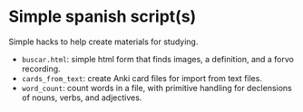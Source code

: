 # Simple spanish script(s)

Simple hacks to help create materials for studying.

* `buscar.html`: simple html form that finds images, a definition, and a forvo recording.
* `cards_from_text`: create Anki card files for import from text files.
* `word_count`: count words in a file, with primitive handling for declensions of nouns, verbs, and adjectives.